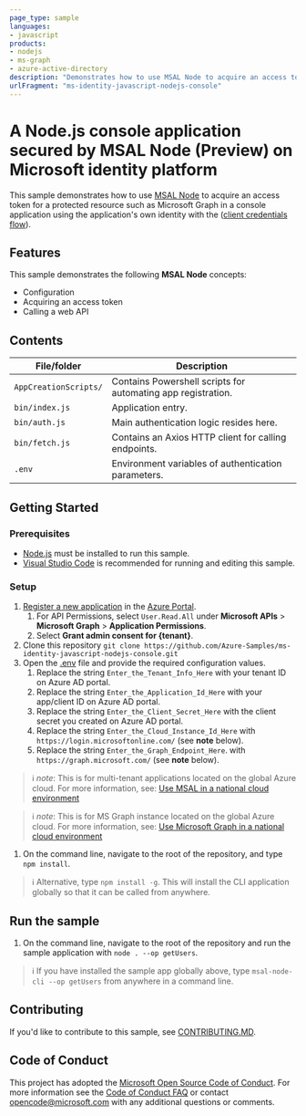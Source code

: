```yaml
---
page_type: sample
languages:
- javascript
products:
- nodejs
- ms-graph
- azure-active-directory
description: "Demonstrates how to use MSAL Node to acquire an access token for a protected resource such as Microsoft Graph in a console application using the application's own identity (client credentials flow)"
urlFragment: "ms-identity-javascript-nodejs-console"
---
```


# A Node.js console application secured by MSAL Node (Preview) on Microsoft identity platform

This sample demonstrates how to use [MSAL Node](https://github.com/AzureAD/microsoft-authentication-library-for-js/tree/dev/lib/msal-node) to acquire an access token for a protected resource such as Microsoft Graph in a console application using the application's own identity with the ([client credentials flow](https://docs.microsoft.com/azure/active-directory/develop/v2-oauth2-client-creds-grant-flow)).

## Features

This sample demonstrates the following **MSAL Node** concepts:

* Configuration
* Acquiring an access token
* Calling a web API

## Contents

| File/folder           | Description                                                  |
|-----------------------|--------------------------------------------------------------|
| `AppCreationScripts/` | Contains Powershell scripts for automating app registration. |
| `bin/index.js`        | Application entry.                                           |
| `bin/auth.js`         | Main authentication logic resides here.                      |
| `bin/fetch.js`        | Contains an Axios HTTP client for calling endpoints.         |
| `.env`                | Environment variables of authentication parameters.          |

## Getting Started

### Prerequisites

* [Node.js](https://nodejs.org/en/) must be installed to run this sample.
* [Visual Studio Code](https://code.visualstudio.com/download) is recommended for running and editing this sample.

### Setup

1. [Register a new application](https://docs.microsoft.com/azure/active-directory/develop/scenario-daemon-app-registration) in the [Azure Portal](https://portal.azure.com).
    1. For API Permissions, select `User.Read.All` under **Microsoft APIs** > **Microsoft Graph** > **Application Permissions**.
    2. Select **Grant admin consent for {tenant}**.
1. Clone this repository `git clone https://github.com/Azure-Samples/ms-identity-javascript-nodejs-console.git`
1. Open the [.env](.env) file and provide the required configuration values.
    1. Replace the string `Enter_the_Tenant_Info_Here` with your tenant ID on Azure AD portal.
    2. Replace the string `Enter_the_Application_Id_Here` with your app/client ID on Azure AD portal.
    3. Replace the string `Enter_the_Client_Secret_Here` with the client secret you created on Azure AD portal.
    4. Replace the string `Enter_the_Cloud_Instance_Id_Here` with `https://login.microsoftonline.com/` (see **note** below).
    5. Replace the string `Enter_the_Graph_Endpoint_Here`. with `https://graph.microsoft.com/` (see **note** below).

> :information_source: *note*: This is for multi-tenant applications located on the global Azure cloud. For more information, see: [Use MSAL in a national cloud environment](https://docs.microsoft.com/azure/active-directory/develop/quickstart-v2-javascript-auth-code)

> :information_source: *note*: This is for MS Graph instance located on the global Azure cloud. For more information, see: [Use Microsoft Graph in a national cloud environment](https://docs.microsoft.com/graph/deployments)

1. On the command line, navigate to the root of the repository, and type `npm install`.

> :information_source: Alternative, type `npm install -g`. This will install the CLI application globally so that it can be called from anywhere.

## Run the sample

1. On the command line, navigate to the root of the repository and run the sample application with `node . --op getUsers`.

> :information_source: If you have installed the sample app globally above, type `msal-node-cli --op getUsers` from anywhere in a command line.

## Contributing

If you'd like to contribute to this sample, see [CONTRIBUTING.MD](./CONTRIBUTING.md).

## Code of Conduct

This project has adopted the [Microsoft Open Source Code of Conduct](https://opensource.microsoft.com/codeofconduct/).
For more information see the [Code of Conduct FAQ](https://opensource.microsoft.com/codeofconduct/faq/) or
contact [opencode@microsoft.com](mailto:opencode@microsoft.com) with any additional questions or comments.
